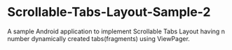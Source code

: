 # Scrollable-Tabs-Layout-Sample-2
A sample Android application to implement Scrollable Tabs Layout having n number dynamically created tabs(fragments) using ViewPager.
